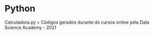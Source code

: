 # Python
Calculadora.py = Códigos gerados durante do cursos online pela Data Science Academy - 2021
